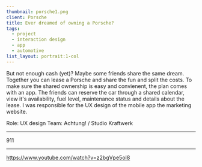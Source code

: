 ```yaml
---
thumbnail: porsche1.png
client: Porsche
title: Ever dreamed of owning a Porsche?
tags:
  - project
  - interaction design
  - app
  - automotive
list_layout: portrait:1-col
---
```


But not enough cash (yet)? Maybe some friends share the same dream. Together you can lease a Porsche and share the fun and split the costs. To make sure the shared ownership is easy and convienent, the plan comes with an app. The friends can reserve the car through a shared calendar, view it's availability, fuel level, maintenance status and details about the lease. I was responsible for the UX design of the mobile app the marketing website.

Role: UX design
Team: Achtung! / Studio Kraftwerk

---

911

---

https://www.youtube.com/watch?v=z2bgVpe5oI8
